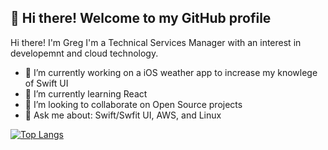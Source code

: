 
<h2 align="left">👋 Hi there! Welcome to my GitHub profile</h3>

Hi there! I'm Greg I'm a Technical Services Manager with an interest in developemnt and cloud technology.

- 🔭 I’m currently working on a iOS weather app to increase my knowlege of Swift UI
- 🌱 I’m currently learning React
- 👯 I’m looking to collaborate on Open Source projects
- 💬 Ask me about: Swift/Swfit UI, AWS, and Linux

[![Top Langs](https://github-readme-stats.vercel.app/api/top-langs/?username=gzuckerman&layout=compact&icon_color=805AD5&text_color=718096&bg_color=ffffff00&hide_border=true&langs_count=7&hide=Blade)](https://www.gzuckerman.dev)
